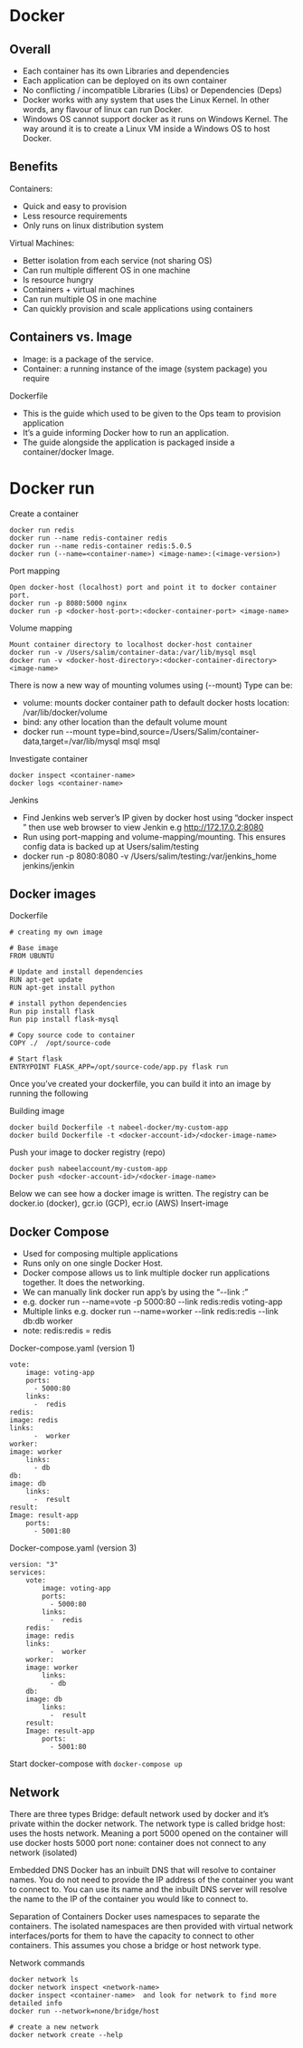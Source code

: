 # Docker

## Overall
- Each container has its own Libraries and dependencies
- Each application can be deployed on its own container
- No conflicting / incompatible Libraries (Libs) or Dependencies (Deps)
- Docker works with any system that uses the Linux Kernel. In other words, any flavour of linux can run Docker.
- Windows OS cannot support docker as it runs on Windows Kernel. The way around it is to create a Linux VM inside a Windows OS to host Docker.

## Benefits
Containers:
- Quick and easy to provision 
- Less resource requirements
- Only runs on linux distribution system

Virtual Machines:
- Better isolation from each service (not sharing OS)
- Can run multiple different OS in one machine
- Is resource hungry
- Containers + virtual machines
- Can run multiple OS in one machine
- Can quickly provision and scale applications using containers

## Containers vs. Image
- Image: is a package of the service. 
- Container: a running instance of the image (system package) you require

Dockerfile
- This is the guide which used to be given to the Ops team to provision application
- It’s a guide informing Docker how to run an application. 
- The guide alongside the application is packaged inside a container/docker Image.

# Docker run
Create a container
```
docker run redis
docker run --name redis-container redis
docker run --name redis-container redis:5.0.5
docker run (--name=<container-name>) <image-name>:(<image-version>)
```

Port mapping
```
Open docker-host (localhost) port and point it to docker container port.
docker run -p 8080:5000 nginx
docker run -p <docker-host-port>:<docker-container-port> <image-name>
```

Volume mapping
```
Mount container directory to localhost docker-host container
docker run -v /Users/salim/container-data:/var/lib/mysql msql
docker run -v <docker-host-directory>:<docker-container-directory> <image-name>
```
There is now a new way of mounting volumes using (--mount)
Type can be:
- volume: mounts docker container path to default docker hosts location: /var/lib/docker/volume
- bind: any other location than the default volume mount
- docker run --mount type=bind,source=/Users/Salim/container-data,target=/var/lib/mysql msql msql

Investigate container
```
docker inspect <container-name>
docker logs <container-name>
```

Jenkins
- Find Jenkins web server’s IP given by docker host using “docker inspect <container-name>” then use web browser to view Jenkin e.g http://172.17.0.2:8080
- Run using port-mapping and volume-mapping/mounting. This ensures config data is backed up at Users/salim/testing
- docker run -p 8080:8080 -v /Users/salim/testing:/var/jenkins_home jenkins/jenkin


## Docker images

Dockerfile
```
# creating my own image

# Base image
FROM UBUNTU

# Update and install dependencies
RUN apt-get update
RUN apt-get install python

# install python dependencies
Run pip install flask
Run pip install flask-mysql

# Copy source code to container
COPY ./  /opt/source-code

# Start flask
ENTRYPOINT FLASK_APP=/opt/source-code/app.py flask run
```

Once you’ve created your dockerfile, you can build it into an image by running the following

Building image
```
docker build Dockerfile -t nabeel-docker/my-custom-app
docker build Dockerfile -t <docker-account-id>/<docker-image-name>
```

Push your image to docker registry (repo)
```
docker push nabeelaccount/my-custom-app
Docker push <docker-account-id>/<docker-image-name>
```

Below we can see how a docker image is written. The registry can be docker.io (docker), gcr.io (GCP), ecr.io (AWS)
Insert-image


## Docker Compose

- Used for composing multiple applications
- Runs only on one single Docker Host.
- Docker compose allows us to link multiple docker run applications together. It does the networking.
- We can manually link docker run app’s by using the “--link <container-name>:<target-container-name>”
- e.g. docker run --name=vote -p 5000:80 --link redis:redis voting-app 
- Multiple links e.g. docker run --name=worker --link redis:redis --link db:db worker
- note: redis:redis = redis

Docker-compose.yaml (version 1)
```
vote:
	image: voting-app
	ports:
	  - 5000:80
	links:
	  -  redis
redis:
image: redis
links:
	  -  worker
worker:
image: worker
	links:
	  - db
db:
image: db
	links:
	  -  result
result:
Image: result-app
	ports:
	  - 5001:80
```

Docker-compose.yaml (version 3)
```
version: "3"
services:
    vote:
    	image: voting-app
    	ports:
    	  - 5000:80
    	links:
    	  -  redis
    redis:
    image: redis
    links:
    	  -  worker
    worker:
    image: worker
    	links:
    	  - db
    db:
    image: db
    	links:
    	  -  result
    result:
    Image: result-app
    	ports:
    	  - 5001:80
```
Start docker-compose with `docker-compose up`

## Network

There are three types
Bridge: default network used by docker and it’s private within the docker network. The network type is called bridge
host: uses the hosts network. Meaning a port 5000 opened on the container will use docker hosts 5000 port
none: container does not connect to any network (isolated)

Embedded DNS
Docker has an inbuilt DNS that will resolve to container names. 
You do not need to provide the IP address of the container you want to connect to. You can use its name and the inbuilt DNS server will resolve the name to the IP of the container you would like to connect to.

Separation of Containers
Docker uses namespaces to separate the containers. The isolated namespaces are then provided with virtual network interfaces/ports for them to have the capacity to connect to other containers. This assumes you chose a bridge or host network type.

Network commands

```
docker network ls
docker network inspect <network-name>
docker inspect <container-name>  and look for network to find more detailed info
docker run --network=none/bridge/host 

# create a new network
docker network create --help
```
